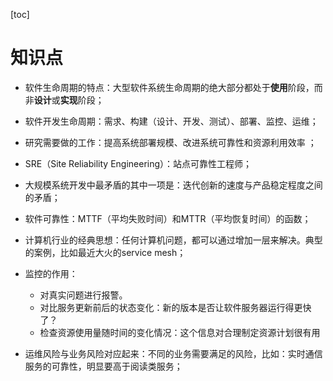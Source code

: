 [toc]

# 知识点

- 软件生命周期的特点：大型软件系统生命周期的绝大部分都处于**使用**阶段，而非**设计**或**实现**阶段；
- 软件开发生命周期：需求、构建（设计、开发、测试）、部署、监控、运维；
- 研究需要做的工作：提高系统部署规模、改进系统可靠性和资源利用效率 ；
- SRE（Site Reliability Engineering）：站点可靠性工程师；

- 大规模系统开发中最矛盾的其中一项是：迭代创新的速度与产品稳定程度之间的矛盾；
- 软件可靠性：MTTF（平均失败时间）和MTTR（平均恢复时间）的函数；

- 计算机行业的经典思想：任何计算机问题，都可以通过增加一层来解决。典型的案例，比如最近大火的service mesh；

- 监控的作用：
  - 对真实问题进行报警。
  - 对比服务更新前后的状态变化：新的版本是否让软件服务器运行得更快了？
  -  检查资源使用量随时间的变化情况：这个信息对合理制定资源计划很有用
- 运维风险与业务风险对应起来：不同的业务需要满足的风险，比如：实时通信服务的可靠性，明显要高于阅读类服务；

